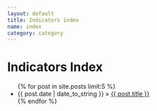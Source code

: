 ```yaml
---
layout: default
title: Indicators index
name: index
category: category
---
```


Indicators Index
========================

<ul>
{% for post in site.posts limit:5 %}
    <li><span>{{ post.date | date_to_string }}</span> &raquo; <a href="{{ post.url }}">{{ post.title }}</a></li>
{% endfor %}
</ul>